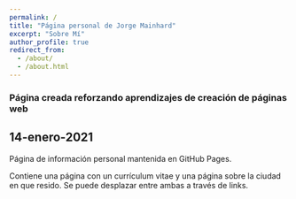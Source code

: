 ```yaml
---
permalink: /
title: "Página personal de Jorge Mainhard"
excerpt: "Sobre Mí"
author_profile: true
redirect_from: 
  - /about/
  - /about.html
---
```



### Página creada reforzando aprendizajes de creación de páginas web

14-enero-2021
---

Página de información personal mantenida en GitHub Pages.

Contiene una página con un currículum vitae y una página sobre la ciudad en que resido. Se puede desplazar entre ambas a través de links.
